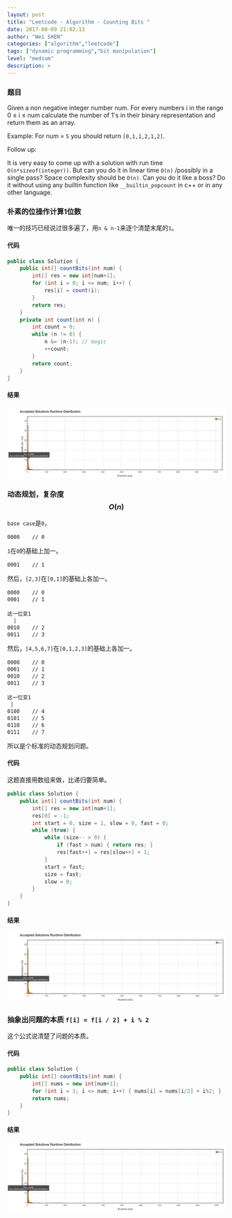 ```yaml
---
layout: post
title: "Leetcode - Algorithm - Counting Bits "
date: 2017-08-09 21:02:13
author: "Wei SHEN"
categories: ["algorithm","leetcode"]
tags: ["dynamic programming","bit manipulation"]
level: "medium"
description: >
---
```


### 题目
Given a non negative integer number num. For every numbers i in the range 0 ≤ i ≤ num calculate the number of 1's in their binary representation and return them as an array.

Example:
For num = `5` you should return `[0,1,1,2,1,2]`.

Follow up:

It is very easy to come up with a solution with run time `O(n*sizeof(integer))`. But can you do it in linear time `O(n)` /possibly in a single pass?
Space complexity should be `O(n)`.
Can you do it like a boss? Do it without using any builtin function like `__builtin_popcount` in c++ or in any other language.

### 朴素的位操作计算1位数
唯一的技巧已经说过很多遍了，用`n & n-1`来逐个清楚末尾的`1`。

#### 代码
```java
public class Solution {
    public int[] countBits(int num) {
        int[] res = new int[num+1];
        for (int i = 0; i <= num; i++) {
            res[i] = count(i);
        }
        return res;
    }
    private int count(int n) {
        int count = 0;
        while (n != 0) {
            n &= (n-1); // magic
            ++count;
        }
        return count;
    }
}
```

#### 结果
![counting-bits-1](/images/leetcode/counting-bits-1.png)


### 动态规划，复杂度 $$O(n)$$
`base case`是`0`，
```
0000    // 0
```
`1`在`0`的基础上加一。
```
0001    // 1
```
然后，`[2,3]`在`[0,1]`的基础上各加一。
```
0000    // 0
0001    // 1

这一位变1
  |
0010    // 2
0011    // 3
```
然后，`[4,5,6,7]`在`[0,1,2,3]`的基础上各加一。
```
0000    // 0
0001    // 1
0010    // 2
0011    // 3

这一位变1
 |
0100    // 4
0101    // 5
0110    // 6
0111    // 7
```
所以是个标准的动态规划问题。


#### 代码
这题直接用数组来做，比递归要简单。
```java
public class Solution {
    public int[] countBits(int num) {
        int[] res = new int[num+1];
        res[0] = -1;
        int start = 0, size = 1, slow = 0, fast = 0;
        while (true) {
            while (size-- > 0) {
                if (fast > num) { return res; }
                res[fast++] = res[slow++] + 1;
            }
            start = fast;
            size = fast;
            slow = 0;
        }
    }
}
```

#### 结果
![counting-bits-2](/images/leetcode/counting-bits-2.png)


### 抽象出问题的本质 `f[i] = f[i / 2] + i % 2`
这个公式说清楚了问题的本质。

#### 代码
```java
public class Solution {
    public int[] countBits(int num) {
        int[] nums = new int[num+1];
        for (int i = 1; i <= num; i++) { nums[i] = nums[i/2] + i%2; }
        return nums;
    }
}
```

#### 结果
![counting-bits-3](/images/leetcode/counting-bits-3.png)
